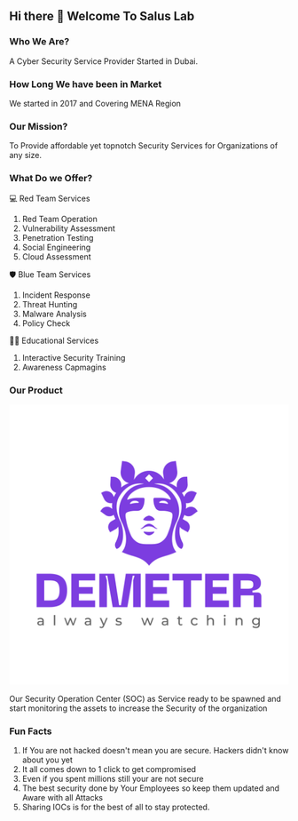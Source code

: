 ## Hi there 👋 Welcome To Salus Lab 

### Who We Are?
A Cyber Security Service Provider Started in Dubai. 

### How Long We have been in Market 
We started in 2017 and Covering MENA Region

### Our Mission?
To Provide affordable yet topnotch Security Services for Organizations of any size.

### What Do we Offer?

:computer: Red Team Services 
1) Red Team Operation
2) Vulnerability Assessment
3) Penetration Testing
4) Social Engineering
5) Cloud Assessment 

:shield: Blue Team Services
1) Incident Response
2) Threat Hunting
3) Malware Analysis
4) Policy Check

:teacher: Educational Services
1) Interactive Security Training
2) Awareness Capmagins 

### Our Product 
![Demeter Logo](https://github.com/Salus-Lab/.github/blob/adaad10404d8de6d98b7d3f83c636573f1ecb1e8/profile/img/Demeter_logo.png)

Our Security Operation Center (SOC) as Service ready to be spawned and start monitoring the assets to increase the Security of the organization

### Fun Facts
1) If You are not hacked doesn't mean you are secure. Hackers didn't know about you yet 
2) It all comes down to 1 click to get compromised 
3) Even if you spent millions still your are not secure
4) The best security done by Your Employees so keep them updated and Aware with all Attacks
5) Sharing IOCs is for the best of all to stay protected.
